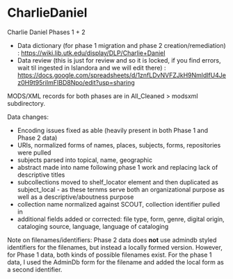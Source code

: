 # CharlieDaniel
Charlie Daniel Phases 1 + 2

 - Data dictionary (for phase 1 migration and phase 2 creation/remediation) : https://wiki.lib.utk.edu/display/DLP/Charlie+Daniel
 - Data review (this is just for review and so it is locked, if you find errors, wait til ingested in Islandora and we will edit there) : https://docs.google.com/spreadsheets/d/1znfLDvNVFZJkH9NmldlfU4Jez0H9t95riImFIBD8Npo/edit?usp=sharing

MODS/XML records for both phases are in All_Cleaned > modsxml subdirectory.

Data changes:
- Encoding issues fixed as able (heavily present in both Phase 1 and Phase 2 data)
- URIs, normalized forms of names, places, subjects, forms, repositories were pulled
- subjects parsed into topical, name, geographic
- abstract made into name following phase 1 work and replacing lack of descriptive titles
- subcollections moved to shelf_locator element and then duplicated as subject_local - as these ternms serve both an organizational purpose as well as a descriptive/aboutness purpose
- collection name normalized against SCOUT, collection identifier pulled in
- additional fields added or corrected: file type, form, genre, digital origin, cataloging source, language, language of cataloging

Note on filenames/identifiers:
Phase 2 data does **not** use admindb styled identifiers for the filenames, but instead a locally formed version. However, for Phase 1 data, both kinds of possible filenames exist. For the phase 1 data, I used the AdminDb form for the filename and added the local form as a second identifier. 

